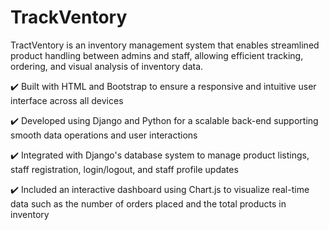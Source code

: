 TrackVentory
========================

TractVentory is an inventory management system that enables streamlined product handling between admins and staff, allowing efficient tracking, ordering, and visual analysis of inventory data.

✔️ Built with HTML and Bootstrap to ensure a responsive and intuitive user interface across all devices  

✔️ Developed using Django and Python for a scalable back-end supporting smooth data operations and user interactions  

✔️ Integrated with Django's database system to manage product listings, staff registration, login/logout, and staff profile updates  

✔️ Included an interactive dashboard using Chart.js to visualize real-time data such as the number of orders placed and the total products in  
inventory
